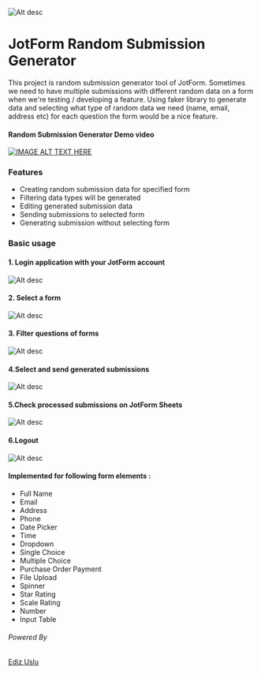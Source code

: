 ![Alt desc](https://www.jotform.com/resources/assets/logo/jotform-icon-white-280x280.jpg)

# JotForm Random Submission Generator

This project is random submission generator tool of JotForm. Sometimes we need to have multiple submissions with different random data on a form when we're testing / developing a feature. Using faker library to generate data and selecting what type of random data we need (name, email, address etc) for each question the form would be a nice feature.

#### Random Submission Generator Demo video
   [![IMAGE ALT TEXT HERE](http://img.youtube.com/vi/DAMnlGtL_Tg/0.jpg)](https://youtu.be/DAMnlGtL_Tg)

### Features
- Creating random submission data for specified form
- Filtering data types will be generated
- Editing generated submission data
- Sending submissions to selected form 
- Generating submission without selecting form

### Basic usage

#### 1. Login application with your JotForm account
 
![Alt desc](https://github.com/edizuslu/JotForm-Submission-Generator/blob/master/public/LoginPage.PNG)
       
#### 2. Select a form

![Alt desc](https://github.com/edizuslu/JotForm-Submission-Generator/blob/master/public/FormsPage.PNG)
  
#### 3. Filter questions of forms

![Alt desc](https://github.com/edizuslu/JotForm-Submission-Generator/blob/master/public/QuestionFilter.PNG)

#### 4.Select and send generated submissions

![Alt desc](https://github.com/edizuslu/JotForm-Submission-Generator/blob/master/public/SubmissionsPage.PNG)

#### 5.Check processed submissions on JotForm Sheets

![Alt desc](https://github.com/edizuslu/JotForm-Submission-Generator/blob/master/public/JotForm-Sheets-Gif.gif)

#### 6.Logout

![Alt desc](https://github.com/edizuslu/JotForm-Submission-Generator/blob/master/public/Logout.PNG)


#### Implemented for following form elements :
* Full Name
* Email
* Address
* Phone
* Date Picker
* Time
* Dropdown
* Single Choice
* Multiple Choice
* Purchase Order Payment
* File Upload
* Spinner
* Star Rating
* Scale Rating
* Number
* Input Table

###### Powered By

[Ediz Uslu](https://www.linkedin.com/in/ediz-uslu-93a88312b)
